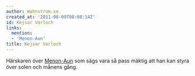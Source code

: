 ```yaml
---
author: Wahnstrom.se
created_at: '2011-08-09T08:08:14Z'
id: Kejsar Vorloch
links:
  mention:
  - 'Menon-Aun'
title: Kejsar Vorloch
---
```


Härskaren över [Menon-Aun] som sägs vara så pass mäktig att han kan styra över solen och månens
gång.

  [Menon-Aun]: Menon-Aun